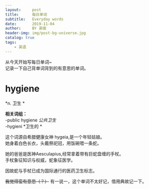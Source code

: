 ```yaml
---
layout:     post
title:      每日单词
subtitle:   Everyday words
date:       2019-11-04
author:     BY 英俊
header-img: img/post-bg-universe.jpg
catalog: true
tags:
    - 英语 
---
```


从今天开始写每日单词~  
记录一下自己背单词背到的有意思的单词。  
# hygiene
*n. 卫生 * 

**相关词组：**  
-public hygiene *公共卫生*  
-hygieni *卫生的 *  

这个词源自希腊健康女神 hygeia,是一个年轻姑娘。  
她身着白色长衣，头戴祭祀冠，用饭碗喂一条蛇。  
  
她的爸爸是医神Aesculapius,经常拿着带有巨蛇盘缠的手杖。  
手杖象征知识与权威，蛇象征医学。  
  
因故蛇与手杖已成为国际通行的医药卫生标志。  

~~我觉得蛮有意思（？）~~
有一说一，这个单词不太好记，借用典故记一下。  

